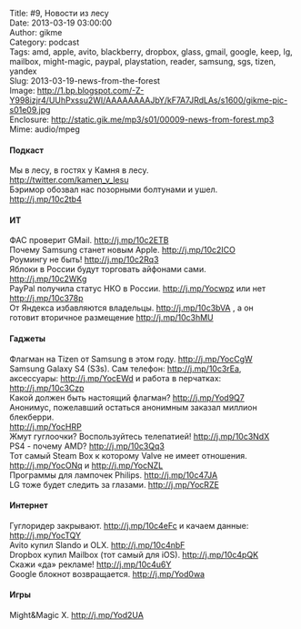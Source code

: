 Title: #9, Новости из лесу  
Date: 2013-03-19 03:00:00  
Author: gikme  
Category: podcast  
Tags: amd, apple, avito, blackberry, dropbox, glass, gmail, google, keep, lg, mailbox, might-magic, paypal, playstation, reader, samsung, sgs, tizen, yandex  
Slug: 2013-03-19-news-from-the-forest  
Image: http://1.bp.blogspot.com/-Z-Y998izjr4/UUhPxssu2WI/AAAAAAAAJbY/kF7A7JRdLAs/s1600/gikme-pic-s01e09.jpg  
Enclosure: http://static.gik.me/mp3/s01/00009-news-from-forest.mp3  
Mime: audio/mpeg

#### Подкаст

Мы в лесу, в гостях у Камня в лесу.  
<http://twitter.com/kamen_v_lesu>   
Бэримор обозвал нас позорными болтунами и ушел.  
<http://j.mp/10c2tb4> 

#### ИТ 

ФАС проверит GMail. <http://j.mp/10c2ETB>   
Почему Samsung станет новым Apple. <http://j.mp/10c2ICO>   
Роумингу не быть! <http://j.mp/10c2Rq3>   
Яблоки в России будут торговать айфонами сами.  
<http://j.mp/10c2WKg>   
PayPal получила статус НКО в России. <http://j.mp/Yocwpz> или нет  
<http://j.mp/10c378p>   
От Яндекса избавляются владельцы. <http://j.mp/10c3bVA> , а он  
готовит вторичное размещение <http://j.mp/10c3hMU> 

#### Гаджеты 

Флагман на Tizen от Samsung в этом году. <http://j.mp/YocCgW>   
Samsung Galaxy S4 (S3s). Сам телефон: <http://j.mp/10c3rEa>,  
аксессуары: <http://j.mp/YocEWd> и работа в перчатках:  
<http://j.mp/10c3Czp>   
Какой должен быть настоящий флагман? <http://j.mp/Yod9Q7>  
Анонимус, пожелавший остаться анонимным заказал миллион блекберри.  
<http://j.mp/YocHRP>   
Жмут гуглоочки? Воспользуйтесь телепатией! <http://j.mp/10c3NdX>   
PS4 - почему AMD? <http://j.mp/10c3Qq3>   
Тот самый Steam Box к которому Valve не имеет отношения.  
<http://j.mp/YocONq> и <http://j.mp/YocNZL>   
Программы для лампочек Philips. <http://j.mp/10c47JA>   
LG тоже будет следить за глазами. <http://j.mp/YocRZE> 

#### Интернет 

Гуглоридер закрывают. <http://j.mp/10c4eFc> и качаем данные:  
<http://j.mp/YocTQY>   
Avito купил Slando и OLX. <http://j.mp/10c4nbF>   
Dropbox купил Mailbox (тот самый для iOS). <http://j.mp/10c4pQK>   
Скажи «да» рекламе! <http://j.mp/10c4u6Y>   
Google блокнот возвращается. <http://j.mp/Yod0wa> 

#### Игры 

Might&Magic X. <http://j.mp/Yod2UA>

